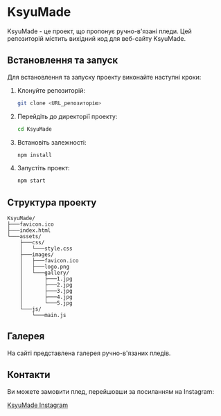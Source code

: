 # KsyuMade

KsyuMade - це проект, що пропонує ручно-в'язані пледи. Цей репозиторій містить вихідний код для веб-сайту KsyuMade.

## Встановлення та запуск

Для встановлення та запуску проекту виконайте наступні кроки:

1. Клонуйте репозиторій:
   ```bash
   git clone <URL_репозиторію>
   ```
2. Перейдіть до директорії проекту:
   ```bash
   cd KsyuMade
   ```
3. Встановіть залежності:
   ```bash
   npm install
   ```
4. Запустіть проект:
   ```bash
   npm start
   ```

## Структура проекту

```
KsyuMade/
├───favicon.ico
├───index.html
└───assets/
    ├───css/
    │   └───style.css
    ├───images/
    │   ├───favicon.ico
    │   ├───logo.png
    │   └───gallery/
    │       ├───1.jpg
    │       ├───2.jpg
    │       ├───3.jpg
    │       ├───4.jpg
    │       └───5.jpg
    └───js/
        └───main.js
```

## Галерея

На сайті представлена галерея ручно-в'язаних пледів.

## Контакти

Ви можете замовити плед, перейшовши за посиланням на Instagram:

[KsyuMade Instagram](https://instagram.com/ksyu_made)
